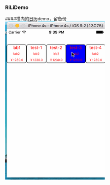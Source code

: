 ### RiLiDemo
####横向的日历demo，留备份
![image](https://github.com/Easyzhan/CustomButton/blob/master/button.gif)
